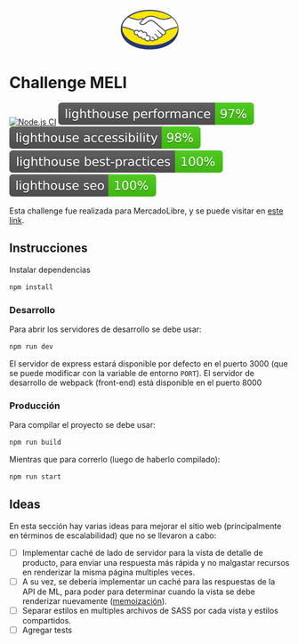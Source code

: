 <p align="center">
  <img src="public/img/logo.png" />
</p>

# Challenge MELI
[![Node.js CI](https://github.com/ametis70/meli-challenge/actions/workflows/node.js.yml/badge.svg)](https://github.com/ametis70/meli-challenge/actions/workflows/node.js.yml)
![Lighthouse performance score](.github/badges/lighthouse_performance.svg)
![Lighthouse accesibility score](.github/badges/lighthouse_accessibility.svg)
![Lighthouse best practices score](.github/badges/lighthouse_best-practices.svg)
![Lighthouse SEO score](.github/badges/lighthouse_seo.svg)

Esta challenge fue realizada para MercadoLibre, y se puede visitar en [este link](https://ian-mancini-meli-challenge.herokuapp.com/).

## Instrucciones

Instalar dependencias

```sh
npm install
```

### Desarrollo

Para abrir los servidores de desarrollo se debe usar:

```sh
npm run dev
```

El servidor de express estará disponible por defecto en el puerto 3000 (que se puede modificar con la variable de entorno `PORT`). El servidor de desarrollo de webpack (front-end) está disponible en el puerto 8000

### Producción

Para compilar el proyecto se debe usar:

```sh
npm run build
```

Mientras que para correrlo (luego de haberlo compilado):

```sh
npm run start
```

## Ideas
En esta sección hay varias ideas para mejorar el sitio web (principalmente en términos de escalabilidad) que no se llevaron a cabo:

- [ ] Implementar caché de lado de servidor para la vista de detalle de producto, para enviar una respuesta más rápida y no malgastar recursos en renderizar la misma página multiples veces.
- [ ] A su vez, se debería implementar un caché para las respuestas de la API de ML, para poder para determinar cuando la vista se debe renderizar nuevamente ([memoización](https://es.wikipedia.org/wiki/Memoizaci%C3%B3n)).
- [ ] Separar estilos en multiples archivos de SASS por cada vista y estilos compartidos.
- [ ] Agregar tests
